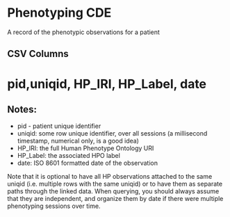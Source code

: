 # Phenotyping CDE

A record of the phenotypic observations for a patient

## CSV Columns

# pid,uniqid, HP_IRI, HP_Label, date


## Notes:
  * pid - patient unique identifier
  * uniqid:  some row unique identifier, over all sessions (a millisecond timestamp, numerical only, is a good idea)
  * HP_IRI: the full Human Phenotype Ontology URI
  * HP_Label:  the associated HPO label
  * date:  ISO 8601 formatted date of the observation
  
Note that it is optional to have all HP observations attached to the same uniqid (i.e. multiple rows with the same uniqid) or to
have them as separate paths through the linked data.  When querying, you should always assume that they are independent, and organize them
by date if there were multiple phenotyping sessions over time.
